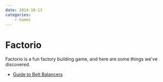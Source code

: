 ```yaml
---
date: 2024-10-13
categories:
    - Games
---
```


# Factorio

Factorio is a fun factory building game, and here are some things we've discovered.

-   [Guide to Belt Balancers]

[Guide to Belt Balancers]: <../../static/blog/2024-10-13/Factorio Belt Balancers v1.0.pdf>
